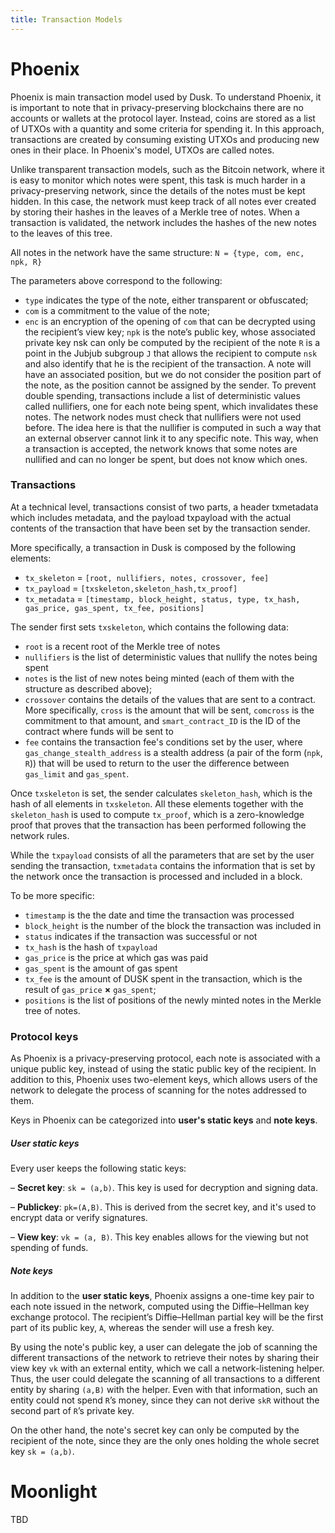 ```yaml
---
title: Transaction Models
---
```


# Phoenix

Phoenix is main transaction model used by Dusk. To understand Phoenix, it is important to note that in privacy-preserving blockchains there are no accounts or wallets at the protocol layer. Instead, coins are stored as a list of UTXOs with a quantity and some criteria for spending it. In this approach, transactions are created by consuming existing UTXOs and producing new ones in their place. In Phoenix's model, UTXOs are called notes.


Unlike transparent transaction models, such as the Bitcoin network, where it is easy to monitor which notes were spent, this task is much harder in a privacy-preserving network, since the details of the notes must be kept hidden. In this case, the network must keep track of all notes ever created by storing their hashes in the leaves of a Merkle tree of notes. When a transaction is validated, the network includes the hashes of the new notes to the leaves of this tree.

All notes in the network have the same structure:
```N = {type, com, enc, npk, R}```


The parameters above correspond to the following:
- ```type``` indicates the type of the note, either transparent or obfuscated;
- ```com``` is a commitment to the value of the note; 
- ```enc``` is an encryption of the opening of ```com``` that can be decrypted using the recipient’s view key; 
```npk``` is the note’s public key, whose associated private key nsk can only be computed by the recipient of the note
```R``` is a point in the Jubjub subgroup ```J``` that allows the recipient to compute ```nsk``` and also identify that he is the recipient of the transaction. A note will have an associated position, but we do not consider the position part of the note, as the position cannot be assigned by the sender.
To prevent double spending, transactions include a list of deterministic values called nullifiers, one for each note being spent, which invalidates these notes. The network nodes must check that nullifiers were not used before. The idea here is that the nullifier is computed in such a way that an external observer cannot link it to any specific note. This way, when a transaction is accepted, the network knows that some notes are nullified and can no longer be spent, but does not know which ones.

### Transactions

At a technical level, transactions consist of two parts, a header txmetadata which includes metadata, and the payload txpayload with the actual contents of the transaction that have been set by the transaction sender.

More specifically, a transaction in Dusk is composed by the following elements:
- ```tx_skeleton``` = ```[root, nullifiers, notes, crossover, fee]```
- ```tx_payload``` = ```[txskeleton,skeleton_hash,tx_proof]```
- ```tx_metadata``` = ```[timestamp, block_height, status, type, tx_hash, gas_price, gas_spent, tx_fee, positions]```


The sender first sets ```txskeleton```, which contains the following data:
- ```root``` is a recent root of the Merkle tree of notes
- ```nullifiers``` is the list of deterministic values that nullify the notes being spent
- ```notes``` is the list of new notes being minted (each of them with the structure as described above);
- ```crossover``` contains the details of the values that are sent to a contract. More specifically, ```cross``` is the amount that will be sent, ```comcross``` is the commitment to that amount, and ```smart_contract_ID``` is the ID of the contract where funds will be sent to
- ```fee``` contains the transaction fee's conditions set by the user, where ```gas_change_stealth_address``` is a stealth address (a pair of the form (```npk```, ```R```)) that will be used to return to the user the difference between ```gas_limit``` and ```gas_spent```.

Once ```txskeleton``` is set, the sender calculates ```skeleton_hash```, which is the hash of all elements in ```txskeleton```. All these elements together with the ```skeleton_hash``` is used to compute ```tx_proof```, which is a zero-knowledge proof that proves that the transaction has been performed following the network rules.

While the ```txpayload``` consists of all the parameters that are set by the user sending the transaction, ```txmetadata``` contains the information that is set by the network once the transaction is processed and included in a block.

To be more specific:
- ```timestamp``` is the the date and time the transaction was processed
- ```block_height``` is the number of the block the transaction was included in
- ```status``` indicates if the transaction was successful or not
- ```tx_hash``` is the hash of ```txpayload```
- ```gas_price``` is the price at which gas was paid
- ```gas_spent``` is the amount of gas spent
- ```tx_fee``` is the amount of DUSK spent in the transaction, which is the result of ```gas_price``` **×** ```gas_spent```; 
- ```positions``` is the list of positions of the newly minted notes in the Merkle tree of notes.


### Protocol keys
As Phoenix is a privacy-preserving protocol, each note is associated with a unique public key, instead of using the static public key of the recipient. In addition to this, Phoenix uses two-element keys, which allows users of the network to delegate the process of scanning for the notes addressed to them.

Keys in Phoenix can be categorized into **user's static keys** and **note keys**.

##### User static keys
Every user keeps the following static keys:

– **Secret key**: ```sk = (a,b)```. This key is used for decryption and signing data.

– **Publickey**: ```pk=(A,B)```. This is derived from the secret key, and it's used to encrypt data or verify signatures.

– **View key**: ```vk = (a, B)```. This key enables allows for the viewing but not spending of funds.

##### Note keys
In addition to the **user static keys**, Phoenix assigns a one-time key pair to each note issued in the network, computed using the Diffie–Hellman key exchange protocol. The recipient’s Diffie–Hellman partial key will be the first part of its public key, ```A```, whereas the sender will use a fresh key.

By using the note's public key, a user can delegate the job of scanning the different transactions of the network to retrieve their notes by sharing their view key ```vk``` with an external entity, which we call a network-listening helper. Thus, the user could delegate the scanning of all transactions to a different entity by sharing ```(a,B)``` with the helper. Even with that information, such an entity could not spend ```R```’s money, since they can not derive ```skR``` without the second part of ```R```’s private key.
 
On the other hand, the note's secret key can only be computed by the recipient of the note, since they are the only ones holding the whole secret key ```sk = (a,b)```.


# Moonlight

TBD
